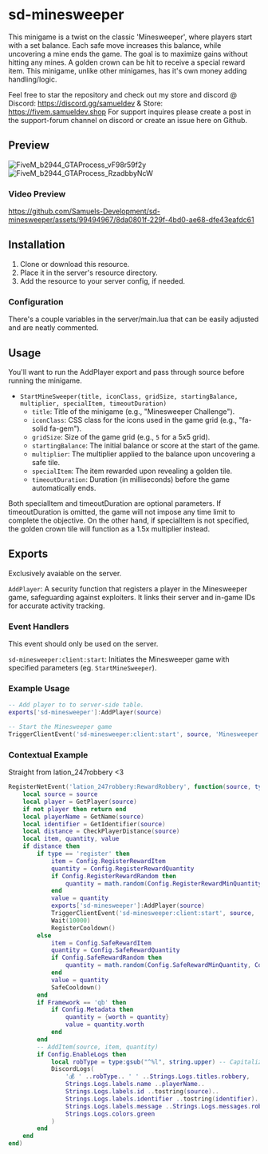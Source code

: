 # sd-minesweeper

This minigame is a twist on the classic 'Minesweeper', where players start with a set balance. Each safe move increases this balance, while uncovering a mine ends the game. The goal is to maximize gains without hitting any mines. A golden crown can be hit to receive a special reward item. This minigame, unlike other minigames, has it's own money adding handling/logic.

Feel free to star the repository and check out my store and discord @ Discord: https://discord.gg/samueldev & Store: https://fivem.samueldev.shop 
For support inquires please create a post in the support-forum channel on discord or create an issue here on Github.

## Preview
<img src="https://github.com/Samuels-Development/sd-minesweeper/assets/99494967/a4e9dc4b-a06e-4bf9-bd49-d10aaed867e3" alt="FiveM_b2944_GTAProcess_vF98r59f2y" style="margin-right: 30px;"/>
<img src="https://github.com/Samuels-Development/sd-minesweeper/assets/99494967/bcb95cde-fb75-4992-bea3-02368bdae5bf" alt="FiveM_b2944_GTAProcess_RzadbbyNcW"/>



### Video Preview

https://github.com/Samuels-Development/sd-minesweeper/assets/99494967/8da0801f-229f-4bd0-ae68-dfe43eafdc61





## Installation

1. Clone or download this resource.
2. Place it in the server's resource directory.
3. Add the resource to your server config, if needed.

### Configuration
There's a couple variables in the server/main.lua that can be easily adjusted and are neatly commented.

## Usage

You'll want to run the AddPlayer export and pass through source before running the minigame.

- `StartMineSweeper(title, iconClass, gridSize, startingBalance, multiplier, specialItem, timeoutDuration)`
   - `title`: Title of the minigame (e.g., "Minesweeper Challenge").
   - `iconClass`: CSS class for the icons used in the game grid (e.g., "fa-solid fa-gem").
   - `gridSize`: Size of the game grid (e.g., `5` for a 5x5 grid).
   - `startingBalance`: The initial balance or score at the start of the game.
   - `multiplier`: The multiplier applied to the balance upon uncovering a safe tile.
   - `specialItem`: The item rewarded upon revealing a golden tile.
   - `timeoutDuration`: Duration (in milliseconds) before the game automatically ends.

Both specialItem and timeoutDuration are optional parameters. If timeoutDuration is omitted, the game will not impose any time limit to complete the objective. On the other hand, if specialItem is not specified, the golden crown tile will function as a 1.5x multiplier instead.

## Exports 
Exclusively avaiable on the server.

 `AddPlayer`: A security function that registers a player in the Minesweeper game, safeguarding against exploiters. It links their server and in-game IDs for accurate activity tracking.

### Event Handlers
This event should only be used on the server.

 `sd-minesweeper:client:start`: Initiates the Minesweeper game with specified parameters (eg. `StartMineSweeper`).

### Example Usage
```lua
-- Add player to to server-side table.
exports['sd-minesweeper']:AddPlayer(source)

-- Start the Minesweeper game
TriggerClientEvent('sd-minesweeper:client:start', source, 'Minesweeper Challenge', 'fa-solid fa-gem', 5, 1000, 1.2, 'diamond', 20000)
```

### Contextual Example
Straight from lation_247robbery <3
```lua
RegisterNetEvent('lation_247robbery:RewardRobbery', function(source, type)
    local source = source
    local player = GetPlayer(source)
    if not player then return end
    local playerName = GetName(source)
    local identifier = GetIdentifier(source)
    local distance = CheckPlayerDistance(source)
    local item, quantity, value
    if distance then
        if type == 'register' then
            item = Config.RegisterRewardItem
            quantity = Config.RegisterRewardQuantity
            if Config.RegisterRewardRandom then
                quantity = math.random(Config.RegisterRewardMinQuantity, Config.RegisterRewardMaxQuantity)
            end
            value = quantity
            exports['sd-minesweeper']:AddPlayer(source)
            TriggerClientEvent('sd-minesweeper:client:start', source, 'Register Balance', 'fas fa-shopping-cart', 6, quantity, 1.05, 'laptop', 20000)
            Wait(10000)
            RegisterCooldown()
        else
            item = Config.SafeRewardItem
            quantity = Config.SafeRewardQuantity
            if Config.SafeRewardRandom then
                quantity = math.random(Config.SafeRewardMinQuantity, Config.SafeRewardMaxQuantity)
            end
            value = quantity
            SafeCooldown()
        end
        if Framework == 'qb' then
            if Config.Metadata then
                quantity = {worth = quantity}
                value = quantity.worth
            end
        end
        -- AddItem(source, item, quantity)
        if Config.EnableLogs then
            local robType = type:gsub("^%l", string.upper) -- Capitalizing string for logs
            DiscordLogs(
                '💰 ' ..robType.. ' ' ..Strings.Logs.titles.robbery,
                Strings.Logs.labels.name ..playerName..
                Strings.Logs.labels.id ..tostring(source)..
                Strings.Logs.labels.identifier ..tostring(identifier)..
                Strings.Logs.labels.message ..Strings.Logs.messages.robbery.. '$' ..GroupDigits(value).. ' ' ..item,
                Strings.Logs.colors.green
            )
        end
    end
end)
```

